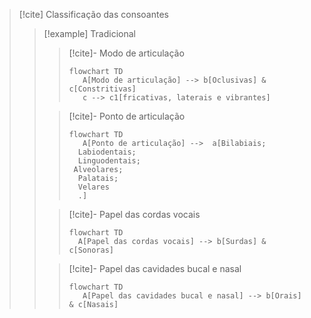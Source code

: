 > [!cite] Classificação das consoantes
> > [!example] Tradicional
> > > [!cite]- Modo de articulação
> > >```mermaid
> > >flowchart TD
> > >    A[Modo de articulação] --> b[Oclusivas] & c[Constritivas]
> > >    c --> c1[fricativas, laterais e vibrantes]
> > >```
> > 
> > > [!cite]- Ponto de articulação
> > >```mermaid
> > >flowchart TD
> > >    A[Ponto de articulação] -->  a[Bilabiais;
> > >   Labiodentais;
> > >   Linguodentais;
> > >  Alveolares;
> > >   Palatais;
> > >   Velares
> > >   .]
> > >```
> > 
> > > [!cite]- Papel das cordas vocais
> > >```mermaid
> > >flowchart TD
> > >   A[Papel das cordas vocais] --> b[Surdas] & c[Sonoras]
> > >```
> > 
> > > [!cite]- Papel das cavidades bucal e nasal
> > >```mermaid
> > >flowchart TD
> > >    A[Papel das cavidades bucal e nasal] --> b[Orais] & c[Nasais]
> > >  ```
> >

